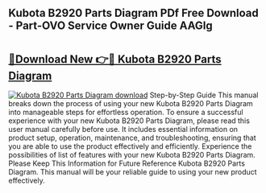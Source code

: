 ## Kubota B2920 Parts Diagram PDf Free Download - Part-OVO Service Owner Guide AAGIg

# <h2><a href="http://dfq3in2.blite.top/?on=Kubota+B2920+Parts+Diagram">🔗Download New 👉🔴 Kubota B2920 Parts Diagram</a></h2>

[![Kubota B2920 Parts Diagram download](https://i.imgur.com/lujVjoI.png)](http://dfq3in2.blite.top/?on=Kubota+B2920+Parts+Diagram)
Step-by-Step Guide This manual breaks down the process of using your new Kubota B2920 Parts Diagram into manageable steps for effortless operation. To ensure a successful experience with your new Kubota B2920 Parts Diagram, please read this user manual carefully before use. It includes essential information on product setup, operation, maintenance, and troubleshooting, ensuring that you are able to use the product effectively and efficiently. Experience the possibilities of list of features with your new Kubota B2920 Parts Diagram. Please Keep This Information for Future Reference Kubota B2920 Parts Diagram. This manual will be your reliable guide to using your new product effectively.
